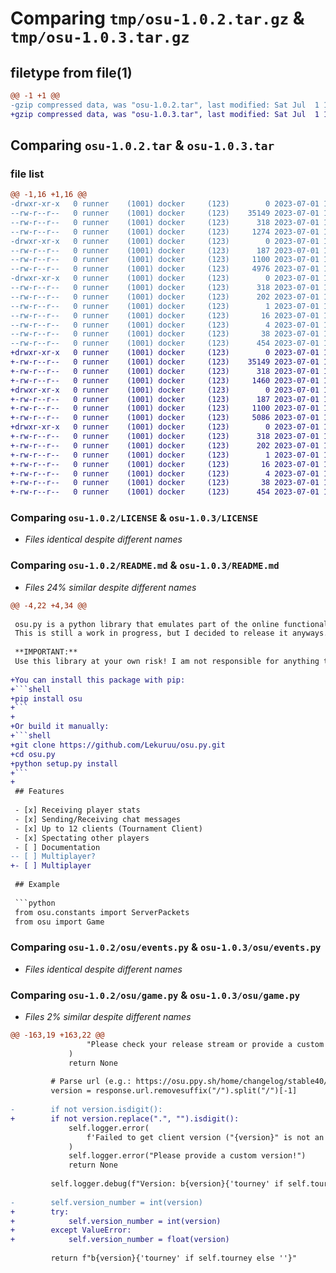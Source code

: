 # Comparing `tmp/osu-1.0.2.tar.gz` & `tmp/osu-1.0.3.tar.gz`

## filetype from file(1)

```diff
@@ -1 +1 @@
-gzip compressed data, was "osu-1.0.2.tar", last modified: Sat Jul  1 18:21:53 2023, max compression
+gzip compressed data, was "osu-1.0.3.tar", last modified: Sat Jul  1 19:11:00 2023, max compression
```

## Comparing `osu-1.0.2.tar` & `osu-1.0.3.tar`

### file list

```diff
@@ -1,16 +1,16 @@
-drwxr-xr-x   0 runner    (1001) docker     (123)        0 2023-07-01 18:21:53.279688 osu-1.0.2/
--rw-r--r--   0 runner    (1001) docker     (123)    35149 2023-07-01 18:21:38.000000 osu-1.0.2/LICENSE
--rw-r--r--   0 runner    (1001) docker     (123)      318 2023-07-01 18:21:53.279688 osu-1.0.2/PKG-INFO
--rw-r--r--   0 runner    (1001) docker     (123)     1274 2023-07-01 18:21:38.000000 osu-1.0.2/README.md
-drwxr-xr-x   0 runner    (1001) docker     (123)        0 2023-07-01 18:21:53.279688 osu-1.0.2/osu/
--rw-r--r--   0 runner    (1001) docker     (123)      187 2023-07-01 18:21:38.000000 osu-1.0.2/osu/__init__.py
--rw-r--r--   0 runner    (1001) docker     (123)     1100 2023-07-01 18:21:38.000000 osu-1.0.2/osu/events.py
--rw-r--r--   0 runner    (1001) docker     (123)     4976 2023-07-01 18:21:38.000000 osu-1.0.2/osu/game.py
-drwxr-xr-x   0 runner    (1001) docker     (123)        0 2023-07-01 18:21:53.279688 osu-1.0.2/osu.egg-info/
--rw-r--r--   0 runner    (1001) docker     (123)      318 2023-07-01 18:21:53.000000 osu-1.0.2/osu.egg-info/PKG-INFO
--rw-r--r--   0 runner    (1001) docker     (123)      202 2023-07-01 18:21:53.000000 osu-1.0.2/osu.egg-info/SOURCES.txt
--rw-r--r--   0 runner    (1001) docker     (123)        1 2023-07-01 18:21:53.000000 osu-1.0.2/osu.egg-info/dependency_links.txt
--rw-r--r--   0 runner    (1001) docker     (123)       16 2023-07-01 18:21:53.000000 osu-1.0.2/osu.egg-info/requires.txt
--rw-r--r--   0 runner    (1001) docker     (123)        4 2023-07-01 18:21:53.000000 osu-1.0.2/osu.egg-info/top_level.txt
--rw-r--r--   0 runner    (1001) docker     (123)       38 2023-07-01 18:21:53.279688 osu-1.0.2/setup.cfg
--rw-r--r--   0 runner    (1001) docker     (123)      454 2023-07-01 18:21:38.000000 osu-1.0.2/setup.py
+drwxr-xr-x   0 runner    (1001) docker     (123)        0 2023-07-01 19:11:00.120826 osu-1.0.3/
+-rw-r--r--   0 runner    (1001) docker     (123)    35149 2023-07-01 19:10:43.000000 osu-1.0.3/LICENSE
+-rw-r--r--   0 runner    (1001) docker     (123)      318 2023-07-01 19:11:00.120826 osu-1.0.3/PKG-INFO
+-rw-r--r--   0 runner    (1001) docker     (123)     1460 2023-07-01 19:10:43.000000 osu-1.0.3/README.md
+drwxr-xr-x   0 runner    (1001) docker     (123)        0 2023-07-01 19:11:00.116826 osu-1.0.3/osu/
+-rw-r--r--   0 runner    (1001) docker     (123)      187 2023-07-01 19:10:43.000000 osu-1.0.3/osu/__init__.py
+-rw-r--r--   0 runner    (1001) docker     (123)     1100 2023-07-01 19:10:43.000000 osu-1.0.3/osu/events.py
+-rw-r--r--   0 runner    (1001) docker     (123)     5086 2023-07-01 19:10:43.000000 osu-1.0.3/osu/game.py
+drwxr-xr-x   0 runner    (1001) docker     (123)        0 2023-07-01 19:11:00.120826 osu-1.0.3/osu.egg-info/
+-rw-r--r--   0 runner    (1001) docker     (123)      318 2023-07-01 19:11:00.000000 osu-1.0.3/osu.egg-info/PKG-INFO
+-rw-r--r--   0 runner    (1001) docker     (123)      202 2023-07-01 19:11:00.000000 osu-1.0.3/osu.egg-info/SOURCES.txt
+-rw-r--r--   0 runner    (1001) docker     (123)        1 2023-07-01 19:11:00.000000 osu-1.0.3/osu.egg-info/dependency_links.txt
+-rw-r--r--   0 runner    (1001) docker     (123)       16 2023-07-01 19:11:00.000000 osu-1.0.3/osu.egg-info/requires.txt
+-rw-r--r--   0 runner    (1001) docker     (123)        4 2023-07-01 19:11:00.000000 osu-1.0.3/osu.egg-info/top_level.txt
+-rw-r--r--   0 runner    (1001) docker     (123)       38 2023-07-01 19:11:00.120826 osu-1.0.3/setup.cfg
+-rw-r--r--   0 runner    (1001) docker     (123)      454 2023-07-01 19:10:43.000000 osu-1.0.3/setup.py
```

### Comparing `osu-1.0.2/LICENSE` & `osu-1.0.3/LICENSE`

 * *Files identical despite different names*

### Comparing `osu-1.0.2/README.md` & `osu-1.0.3/README.md`

 * *Files 24% similar despite different names*

```diff
@@ -4,22 +4,34 @@
 
 osu.py is a python library that emulates part of the online functionality of the osu! stable client.
 This is still a work in progress, but I decided to release it anyways.
 
 **IMPORTANT:**
 Use this library at your own risk! I am not responsible for anything that can happen to your account. If you want to test it out on a private server, you can set the `server` attribute when initializing the client.
 
+You can install this package with pip:
+```shell
+pip install osu
+```
+
+Or build it manually:
+```shell
+git clone https://github.com/Lekuruu/osu.py.git
+cd osu.py
+python setup.py install
+```
+
 ## Features
 
 - [x] Receiving player stats
 - [x] Sending/Receiving chat messages
 - [x] Up to 12 clients (Tournament Client)
 - [x] Spectating other players
 - [ ] Documentation
-- [ ] Multiplayer?
+- [ ] Multiplayer
 
 ## Example
 
 ```python
 from osu.constants import ServerPackets
 from osu import Game
```

### Comparing `osu-1.0.2/osu/events.py` & `osu-1.0.3/osu/events.py`

 * *Files identical despite different names*

### Comparing `osu-1.0.2/osu/game.py` & `osu-1.0.3/osu/game.py`

 * *Files 2% similar despite different names*

```diff
@@ -163,19 +163,22 @@
                 "Please check your release stream or provide a custom version!"
             )
             return None
 
         # Parse url (e.g.: https://osu.ppy.sh/home/changelog/stable40/20230326)
         version = response.url.removesuffix("/").split("/")[-1]
 
-        if not version.isdigit():
+        if not version.replace(".", "").isdigit():
             self.logger.error(
                 f'Failed to get client version ("{version}" is not an integer).'
             )
             self.logger.error("Please provide a custom version!")
             return None
 
         self.logger.debug(f"Version: b{version}{'tourney' if self.tourney else ''}")
 
-        self.version_number = int(version)
+        try:
+            self.version_number = int(version)
+        except ValueError:
+            self.version_number = float(version)
 
         return f"b{version}{'tourney' if self.tourney else ''}"
```

